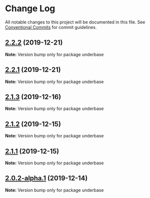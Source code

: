# Change Log

All notable changes to this project will be documented in this file.
See [Conventional Commits](https://conventionalcommits.org) for commit guidelines.

## [2.2.2](https://github.com/sundowndev/underbase/compare/v2.2.1...v2.2.2) (2019-12-21)

**Note:** Version bump only for package underbase





## [2.2.1](https://github.com/sundowndev/underbase/compare/v2.2.0...v2.2.1) (2019-12-21)

**Note:** Version bump only for package underbase





## [2.1.3](https://github.com/sundowndev/underbase/compare/v2.1.2...v2.1.3) (2019-12-16)

**Note:** Version bump only for package underbase





## [2.1.2](https://github.com/sundowndev/underbase/compare/v2.1.1...v2.1.2) (2019-12-15)

**Note:** Version bump only for package underbase





## [2.1.1](https://github.com/sundowndev/underbase/compare/v2.1.0...v2.1.1) (2019-12-15)

**Note:** Version bump only for package underbase





## [2.0.2-alpha.1](https://github.com/sundowndev/underbase/compare/v2.0.2-alpha.0...v2.0.2-alpha.1) (2019-12-14)

**Note:** Version bump only for package underbase
